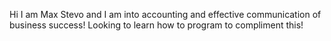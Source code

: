 Hi I am Max Stevo and I am into accounting and effective communication of business success!
Looking to learn how to program to compliment this!
